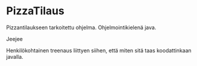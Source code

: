# PizzaTilaus
Pizzantilaukseen tarkoitettu ohjelma. Ohjelmointikielenä java.

Jeejee

Henkilökohtainen treenaus liittyen siihen, että miten sitä taas koodattinkaan javalla.

